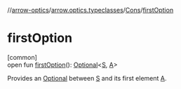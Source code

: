 //[arrow-optics](../../../index.md)/[arrow.optics.typeclasses](../index.md)/[Cons](index.md)/[firstOption](first-option.md)

# firstOption

[common]\
open fun [firstOption](first-option.md)(): [Optional](../../arrow.optics/index.md#-1955528147%2FClasslikes%2F-617900156)&lt;[S](index.md), [A](index.md)&gt;

Provides an [Optional](../../arrow.optics/index.md#-1955528147%2FClasslikes%2F-617900156) between [S](index.md) and its first element [A](index.md).
